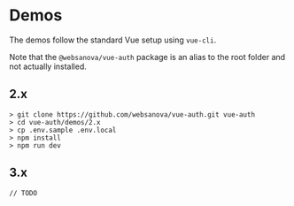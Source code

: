 # Demos

The demos follow the standard Vue setup using `vue-cli`.

Note that the `@websanova/vue-auth` package is an alias to the root folder and not actually installed.


## 2.x

```
> git clone https://github.com/websanova/vue-auth.git vue-auth
> cd vue-auth/demos/2.x
> cp .env.sample .env.local
> npm install
> npm run dev
```


## 3.x

```
// TODO
```